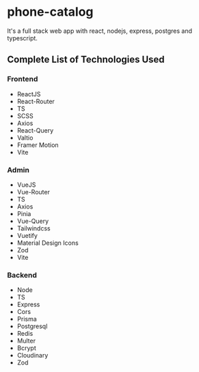 # phone-catalog

It's a full stack web app with react, nodejs, express, postgres and typescript.

## Complete List of Technologies Used

### Frontend

- ReactJS
- React-Router
- TS
- SCSS
- Axios
- React-Query
- Valtio
- Framer Motion
- Vite

### Admin

- VueJS
- Vue-Router
- TS
- Axios
- Pinia
- Vue-Query
- Tailwindcss
- Vuetify
- Material Design Icons
- Zod
- Vite

### Backend

- Node
- TS
- Express
- Cors
- Prisma
- Postgresql
- Redis
- Multer
- Bcrypt
- Cloudinary
- Zod
